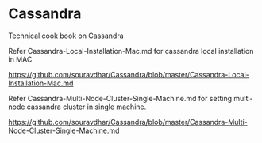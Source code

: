 # Cassandra
Technical cook book on Cassandra

Refer Cassandra-Local-Installation-Mac.md for cassandra local installation in MAC

  https://github.com/souravdhar/Cassandra/blob/master/Cassandra-Local-Installation-Mac.md

Refer Cassandra-Multi-Node-Cluster-Single-Machine.md for setting multi-node cassandra cluster in single machine.

  https://github.com/souravdhar/Cassandra/blob/master/Cassandra-Multi-Node-Cluster-Single-Machine.md
  
